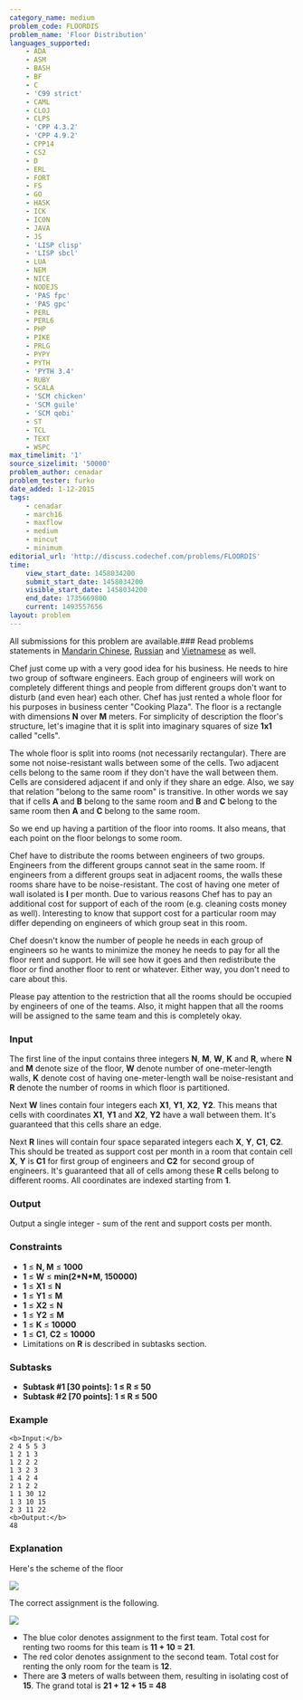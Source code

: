 ```yaml
---
category_name: medium
problem_code: FLOORDIS
problem_name: 'Floor Distribution'
languages_supported:
    - ADA
    - ASM
    - BASH
    - BF
    - C
    - 'C99 strict'
    - CAML
    - CLOJ
    - CLPS
    - 'CPP 4.3.2'
    - 'CPP 4.9.2'
    - CPP14
    - CS2
    - D
    - ERL
    - FORT
    - FS
    - GO
    - HASK
    - ICK
    - ICON
    - JAVA
    - JS
    - 'LISP clisp'
    - 'LISP sbcl'
    - LUA
    - NEM
    - NICE
    - NODEJS
    - 'PAS fpc'
    - 'PAS gpc'
    - PERL
    - PERL6
    - PHP
    - PIKE
    - PRLG
    - PYPY
    - PYTH
    - 'PYTH 3.4'
    - RUBY
    - SCALA
    - 'SCM chicken'
    - 'SCM guile'
    - 'SCM qobi'
    - ST
    - TCL
    - TEXT
    - WSPC
max_timelimit: '1'
source_sizelimit: '50000'
problem_author: cenadar
problem_tester: furko
date_added: 1-12-2015
tags:
    - cenadar
    - march16
    - maxflow
    - medium
    - mincut
    - minimum
editorial_url: 'http://discuss.codechef.com/problems/FLOORDIS'
time:
    view_start_date: 1458034200
    submit_start_date: 1458034200
    visible_start_date: 1458034200
    end_date: 1735669800
    current: 1493557656
layout: problem
---
```

All submissions for this problem are available.###  Read problems statements in [Mandarin Chinese](http://www.codechef.com/download/translated/MARCH16/mandarin/FLOORDIS.pdf), [Russian](http://www.codechef.com/download/translated/MARCH16/russian/FLOORDIS.pdf) and [Vietnamese](http://www.codechef.com/download/translated/MARCH16/vietnamese/FLOORDIS.pdf) as well.

Chef just come up with a very good idea for his business. He needs to hire two group of software engineers. Each group of engineers will work on completely different things and people from different groups don't want to disturb (and even hear) each other. Chef has just rented a whole floor for his purposes in business center "Cooking Plaza". The floor is a rectangle with dimensions **N** over **M** meters. For simplicity of description the floor's structure, let's imagine that it is split into imaginary squares of size **1x1** called "cells".

 The whole floor is split into rooms (not necessarily rectangular). There are some not noise-resistant walls between some of the cells. Two adjacent cells belong to the same room if they don't have the wall between them. Cells are considered adjacent if and only if they share an edge. Also, we say that relation "belong to the same room" is transitive. In other words we say that if cells **A** and **B** belong to the same room and **B** and **C** belong to the same room then **A** and **C** belong to the same room.

So we end up having a partition of the floor into rooms. It also means, that each point on the floor belongs to some room.

Chef have to distribute the rooms between engineers of two groups. Engineers from the different groups cannot seat in the same room. If engineers from a different groups seat in adjacent rooms, the walls these rooms share have to be noise-resistant. The cost of having one meter of wall isolated is **I** per month. Due to various reasons Chef has to pay an additional cost for support of each of the room (e.g. cleaning costs money as well). Interesting to know that support cost for a particular room may differ depending on engineers of which group seat in this room.

Chef doesn't know the number of people he needs in each group of engineers so he wants to minimize the money he needs to pay for all the floor rent and support. He will see how it goes and then redistribute the floor or find another floor to rent or whatever. Either way, you don't need to care about this.

Please pay attention to the restriction that all the rooms should be occupied by engineers of one of the teams. Also, it might happen that all the rooms will be assigned to the same team and this is completely okay.

### Input

The first line of the input contains three integers **N**, **M**, **W**, **K** and **R**, where **N** and **M** denote size of the floor, **W** denote number of one-meter-length walls, **K** denote cost of having one-meter-length wall be noise-resistant and **R** denote the number of rooms in which floor is partitioned.

Next **W** lines contain four integers each **X1**, **Y1**, **X2**, **Y2**. This means that cells with coordinates **X1**, **Y1** and **X2**, **Y2** have a wall between them. It's guaranteed that this cells share an edge.

Next **R** lines will contain four space separated integers each **X**, **Y**, **C1**, **C2**. This should be treated as support cost per month in a room that contain cell **X**, **Y** is **C1** for first group of engineers and **C2** for second group of engineers. It's guaranteed that all of cells among these **R** cells belong to different rooms. All coordinates are indexed starting from **1**.

### Output

Output a single integer - sum of the rent and support costs per month.

### Constraints

- **1** ≤ **N, M** ≤ **1000**
- **1** ≤ **W** ≤ **min(2\*N\*M, 150000)**
- **1** ≤ **X1** ≤ **N**
- **1** ≤ **Y1** ≤ **M**
- **1** ≤ **X2** ≤ **N**
- **1** ≤ **Y2** ≤ **M**
- **1** ≤ **K** ≤ **10000**
- **1** ≤ **C1**, **C2** ≤ **10000**
- Limitations on **R** is described in subtasks section.

### Subtasks

- **Subtask #1 \[30 points\]: 1 ≤ R ≤ 50**
- **Subtask #2 \[70 points\]: 1 ≤ R ≤ 500**

### Example

```
<b>Input:</b>
2 4 5 5 3
1 2 1 3
1 2 2 2
1 3 2 3
1 4 2 4
2 1 2 2
1 1 30 12
1 3 10 15
2 3 11 22
<b>Output:</b>
48

```
### Explanation

Here's the scheme of the floor

![](https://lh3.googleusercontent.com/Kf814fLVhIDx-8ZczUSmJAqNDTWpVLHBD6lwZr3HMxxk5OUb1xOU01vCTSIAcgD9Vpo4fYhVwIfRLc9VNDE_g0kVnbFrZRfKkDyfdUJjXaP2VhsYwy1nGXTOwGpsgXNcoOpkpLc4Qs_rDsX23T56BGkTX4M4Z0Q8gcP0T7UqYGI4x2luDAw5MSSgdJlg186Rgo0YATY8HW4HIDUbvWa_zPITOJojByg62rWs8HcKfTxg4T5hD1QVTNfUUxTkyv9b9jivONq2RWxFPAcOt_o2WNmMYAFiEHkkZ-h6hLxWwrb2LA4VLa92xIvLV8mG3W_ZOD8ZGFCG-F6GXskHW8jhq8IppGi9Hp2dGJ2I4PvWIT9yY8R-9h3BbNk6YoC9iYkuge2ghzuJ2N-Q5CogdnnZ-wUh6WK0yC37E7MLKAEKWyy4LGRTlq0689T_OVOKkIHBHKSUvUgYmbwGbtbkO71HXPIYUXgX0xtrnEWxKYuHtmM1KMmV8gY4f55vCnd3Hc1Mw5LqMphYfI1eWOFVBITsbHwmt41TomOyJIXboRpSfcxFst_o-Cd1TiCHpFpNiBEi52oT=w426-h210-no)

The correct assignment is the following.

![](https://lh3.googleusercontent.com/FtZg4eSBDWSnD4RA1oNWH6-we9jnXlyBwVmdXYTJCwUmqI8GotpZi_48dmsYO_s6wvr-r7qGd2xYFl3J-1AhlL4f_Kn9iaH63QSHDgpUQdtHXurhrwYHzunNXeFBYfsjCfawrIsyc37SylEUwsv-tgPdRejhUmjuQo-s_RpeWsO_aL2TqUA-ewE65vLdHcS5cP6_I9FHDZ6XyBqTAq67nxyJu1A2AB6beFynSenTwRX6-9uZoDTgrXy6mAEcMwMk4KpVpxRtbwkRr5BI22G1yct-CUtlPEzJIIS_57qYIb_DapcranpRISalB6kHxRYtNenWhA7yxyZ_efiCh3xlRH8nkVC1-l2xc3ty1RzwOM7dZo2UhDCrWqJ81eSFpd76EWZ_RmdU1clMeoOBAkJyEfVITfoA7F2R1sE40504Y5ytcTpL0wUxTfh9QJan34Y5bjImycu3gmDiQAnQhJxo_V36B7dDejIc_T3bJySbXfGzqwWGRpS1MQ319ywKi_Ca4ymF51HMX-0toslxf8h08Uw_TxrrMSHFctsN8AZcBujIGplkU_55Ag0mkYnJnZhodnCY=w426-h210-no)

- The blue color denotes assignment to the first team. Total cost for renting two rooms for this team is **11 + 10 = 21**.
- The red color denotes assignment to the second team. Total cost for renting the only room for the team is **12**.
- There are **3** meters of walls between them, resulting in isolating cost of **15**.
The grand total is **21 + 12 + 15 = 48**